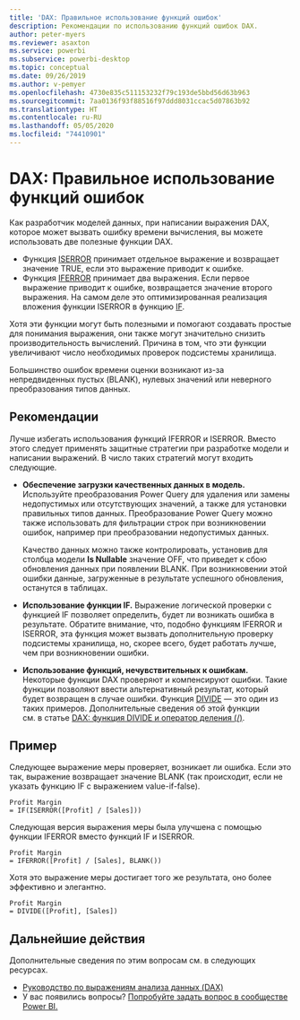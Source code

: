 ```yaml
---
title: 'DAX: Правильное использование функций ошибок'
description: Рекомендации по использованию функций ошибок DAX.
author: peter-myers
ms.reviewer: asaxton
ms.service: powerbi
ms.subservice: powerbi-desktop
ms.topic: conceptual
ms.date: 09/26/2019
ms.author: v-pemyer
ms.openlocfilehash: 4730e835c511153232f79c193de5bbd56d63b963
ms.sourcegitcommit: 7aa0136f93f88516f97ddd8031ccac5d07863b92
ms.translationtype: HT
ms.contentlocale: ru-RU
ms.lasthandoff: 05/05/2020
ms.locfileid: "74410901"
---
```

# <a name="dax-appropriate-use-of-error-functions"></a>DAX: Правильное использование функций ошибок

Как разработчик моделей данных, при написании выражения DAX, которое может вызвать ошибку времени вычисления, вы можете использовать две полезные функции DAX.

- Функция [ISERROR](/dax/iserror-function-dax) принимает отдельное выражение и возвращает значение TRUE, если это выражение приводит к ошибке.
- Функция [IFERROR](/dax/iferror-function-dax) принимает два выражения. Если первое выражение приводит к ошибке, возвращается значение второго выражения. На самом деле это оптимизированная реализация вложения функции ISERROR в функцию [IF](/dax/if-function-dax).

Хотя эти функции могут быть полезными и помогают создавать простые для понимания выражения, они также могут значительно снизить производительность вычислений. Причина в том, что эти функции увеличивают число необходимых проверок подсистемы хранилища.

Большинство ошибок времени оценки возникают из-за непредвиденных пустых (BLANK), нулевых значений или неверного преобразования типов данных.

## <a name="recommendations"></a>Рекомендации

Лучше избегать использования функций IFERROR и ISERROR. Вместо этого следует применять защитные стратегии при разработке модели и написании выражений. В число таких стратегий могут входить следующие.

- **Обеспечение загрузки качественных данных в модель.** Используйте преобразования Power Query для удаления или замены недопустимых или отсутствующих значений, а также для установки правильных типов данных. Преобразование Power Query можно также использовать для фильтрации строк при возникновении ошибок, например при преобразовании недопустимых данных.

    Качество данных можно также контролировать, установив для столбца модели **Is Nullable** значение OFF, что приведет к сбою обновления данных при появлении BLANK. При возникновении этой ошибки данные, загруженные в результате успешного обновления, останутся в таблицах.
- **Использование функции IF.** Выражение логической проверки с функцией IF позволяет определить, будет ли возникать ошибка в результате. Обратите внимание, что, подобно функциям IFERROR и ISERROR, эта функция может вызвать дополнительную проверку подсистемы хранилища, но, скорее всего, будет работать лучше, чем при возникновении ошибки.
- **Использование функций, нечувствительных к ошибкам.** Некоторые функции DAX проверяют и компенсируют ошибки. Такие функции позволяют ввести альтернативный результат, который будет возвращен в случае ошибки. Функция [DIVIDE](/dax/divide-function-dax) — это один из таких примеров. Дополнительные сведения об этой функции см. в статье [DAX: функция DIVIDE и оператор деления (/)](dax-divide-function-operator.md).

## <a name="example"></a>Пример

Следующее выражение меры проверяет, возникает ли ошибка. Если это так, выражение возвращает значение BLANK (так происходит, если не указать функцию IF с выражением value-if-false).

```dax
Profit Margin
= IF(ISERROR([Profit] / [Sales]))
```

Следующая версия выражения меры была улучшена с помощью функции IFERROR вместо функций IF и ISERROR.

```dax
Profit Margin
= IFERROR([Profit] / [Sales], BLANK())
```

Хотя это выражение меры достигает того же результата, оно более эффективно и элегантно.

```dax
Profit Margin
= DIVIDE([Profit], [Sales])
```

## <a name="next-steps"></a>Дальнейшие действия

Дополнительные сведения по этим вопросам см. в следующих ресурсах.

- [Руководство по выражениям анализа данных (DAX)](/dax/)
- У вас появились вопросы? [Попробуйте задать вопрос в сообществе Power BI.](https://community.powerbi.com/)
